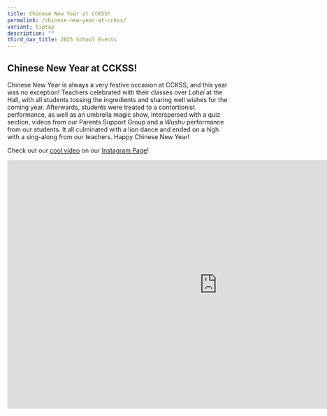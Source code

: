 ```yaml
---
title: Chinese New Year at CCKSS!
permalink: /chinese-new-year-at-cckss/
variant: tiptap
description: ""
third_nav_title: 2025 School Events
---
```

<h2><strong>Chinese New Year at CCKSS!</strong></h2>
<p>Chinese New Year is always a very festive occasion at CCKSS, and this
year was no exception! Teachers celebrated with their classes over <em>Lohei</em> at
the Hall, with all students tossing the ingredients and sharing well wishes
for the coming year. Afterwards, students were treated to a contortionist
performance, as well as an umbrella magic show, interspersed with a quiz
section, videos from our Parents Support Group and a <em>Wushu</em> performance
from our students. It all culminated with a lion dance and ended on a high
with a sing-along from our teachers. Happy Chinese New Year!</p>
<p>Check out our <a href="https://www.instagram.com/reel/DFWsr7Dh69B/?utm_source=ig_web_copy_link&amp;igsh=MzRlODBiNWFlZA==" rel="noopener nofollow" target="_blank">cool video</a> on
our <a href="https://www.instagram.com/cckssofficial/" rel="noopener nofollow" target="_blank">Instagram Page</a>!</p>
<div class="iframe-wrapper">
<iframe height="569" width="960" allowfullscreen="true" frameborder="0" src="https://docs.google.com/presentation/d/e/2PACX-1vR6GzjwRV2EEEIZdFzLah1DzBVnMOo1vTOmeDkJz_m2F5Zo_DTtDTzsDkyDtvKX-Dv4MWQi7HD6erEF/embed?start=true&amp;loop=true&amp;delayms=3000"></iframe>
</div>
<p></p>
